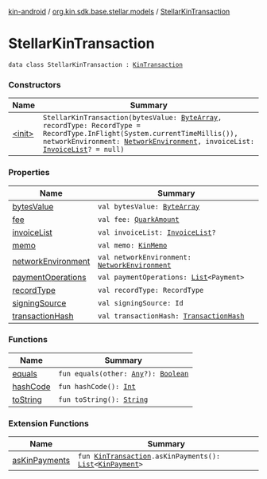 [kin-android](../../index.md) / [org.kin.sdk.base.stellar.models](../index.md) / [StellarKinTransaction](./index.md)

# StellarKinTransaction

`data class StellarKinTransaction : `[`KinTransaction`](../-kin-transaction/index.md)

### Constructors

| Name | Summary |
|---|---|
| [&lt;init&gt;](-init-.md) | `StellarKinTransaction(bytesValue: `[`ByteArray`](https://kotlinlang.org/api/latest/jvm/stdlib/kotlin/-byte-array/index.html)`, recordType: RecordType = RecordType.InFlight(System.currentTimeMillis()), networkEnvironment: `[`NetworkEnvironment`](../-network-environment/index.md)`, invoiceList: `[`InvoiceList`](../../org.kin.sdk.base.models/-invoice-list/index.md)`? = null)` |

### Properties

| Name | Summary |
|---|---|
| [bytesValue](bytes-value.md) | `val bytesValue: `[`ByteArray`](https://kotlinlang.org/api/latest/jvm/stdlib/kotlin/-byte-array/index.html) |
| [fee](fee.md) | `val fee: `[`QuarkAmount`](../../org.kin.sdk.base.models/-quark-amount/index.md) |
| [invoiceList](invoice-list.md) | `val invoiceList: `[`InvoiceList`](../../org.kin.sdk.base.models/-invoice-list/index.md)`?` |
| [memo](memo.md) | `val memo: `[`KinMemo`](../../org.kin.sdk.base.models/-kin-memo/index.md) |
| [networkEnvironment](network-environment.md) | `val networkEnvironment: `[`NetworkEnvironment`](../-network-environment/index.md) |
| [paymentOperations](payment-operations.md) | `val paymentOperations: `[`List`](https://kotlinlang.org/api/latest/jvm/stdlib/kotlin.collections/-list/index.html)`<Payment>` |
| [recordType](record-type.md) | `val recordType: RecordType` |
| [signingSource](signing-source.md) | `val signingSource: Id` |
| [transactionHash](transaction-hash.md) | `val transactionHash: `[`TransactionHash`](../../org.kin.sdk.base.models/-transaction-hash/index.md) |

### Functions

| Name | Summary |
|---|---|
| [equals](equals.md) | `fun equals(other: `[`Any`](https://kotlinlang.org/api/latest/jvm/stdlib/kotlin/-any/index.html)`?): `[`Boolean`](https://kotlinlang.org/api/latest/jvm/stdlib/kotlin/-boolean/index.html) |
| [hashCode](hash-code.md) | `fun hashCode(): `[`Int`](https://kotlinlang.org/api/latest/jvm/stdlib/kotlin/-int/index.html) |
| [toString](to-string.md) | `fun toString(): `[`String`](https://kotlinlang.org/api/latest/jvm/stdlib/kotlin/-string/index.html) |

### Extension Functions

| Name | Summary |
|---|---|
| [asKinPayments](../../org.kin.sdk.base.models/as-kin-payments.md) | `fun `[`KinTransaction`](../-kin-transaction/index.md)`.asKinPayments(): `[`List`](https://kotlinlang.org/api/latest/jvm/stdlib/kotlin.collections/-list/index.html)`<`[`KinPayment`](../../org.kin.sdk.base.models/-kin-payment/index.md)`>` |
